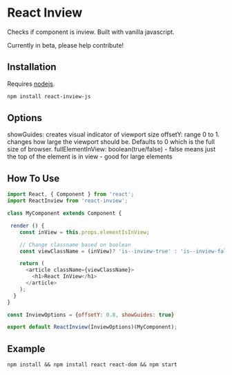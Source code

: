# React Inview

Checks if component is inview. Built with vanilla javascript.

Currently in beta, please help contribute!


## Installation

Requires [nodejs](http://nodejs.org/).

```sh
npm install react-inview-js
```
## Options

showGuides: creates visual indicator of viewport size
offsetY: range 0 to 1. changes how large the viewport should be. Defaults to 0 which is the full size of browser. 
fullElementInView: boolean(true/false) - false means just the top of the element is in view - good for large elements


## How To Use

```javascript
import React, { Component } from 'react';
import ReactInview from 'react-inview';

class MyComponent extends Component {

 render () {
    const inView = this.props.elementIsInView;

    // Change classname based on boolean
    const viewClassName = (inView)? 'is--inview-true' : 'is--inview-false';

    return (
      <article className={viewClassName}>
        <h1>React InView</h1>
      </article>
    );
  }
}

const InviewOptions = {offsetY: 0.8, showGuides: true}

export default ReactInview(InviewOptions)(MyComponent);

```
## Example

```
npm install && npm install react react-dom && npm start
```
